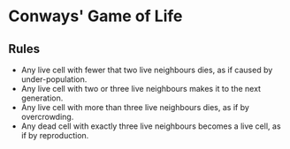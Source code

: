 # Conways' Game of Life

## Rules

- Any live cell with fewer that two live neighbours dies, as if caused by under-population.
- Any live cell with two or three live neighbours makes it to the next generation.
- Any live cell with more than three live neighbours dies, as if by overcrowding.
- Any dead cell with exactly three live neighbours becomes a live cell, as if by reproduction.
